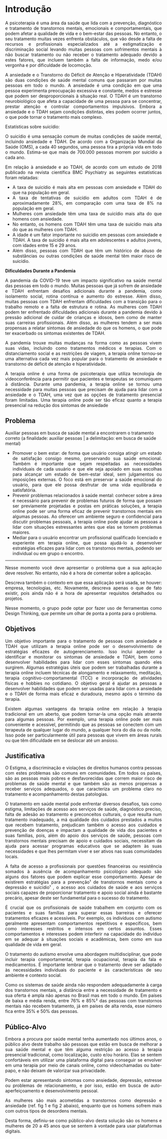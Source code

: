 # Introdução

<p Align="justify">A psicoterapia é uma área da saúde que lida com a prevenção, diagnóstico e tratamento de transtornos mentais, emocionais e comportamentais, que podem afetar a qualidade de vida e o bem-estar das pessoas. No entanto, o seu tratamento muitas vezes enfrenta obstáculos, que vão desde a falta de recursos e profissionais especializados até a estigmatização e discriminação social levando muitas pessoas com sofrimentos mentais à não buscar tratamento ou não receber o tratamento adequado devido a estes fatores, que incluem também a falta de informação, medo e/ou vergonha e por dificuldade de locomoção. </p>

<p Align="justify">A ansiedade e o Transtorno do Déficit de Atenção e Hiperatividade (TDAH) são duas condições de saúde mental comuns que passaram por muitas pessoas em todo o mundo. A ansiedade é uma condição em que uma pessoa experimenta preocupação excessiva e constante, medos e estresse que podem ser desproporcionais à situação real. O TDAH é um transtorno neurobiológico que afeta a capacidade de uma pessoa para se concentrar, prestar atenção e controlar comportamentos impulsivos. Embora a ansiedade e o TDAH sejam condições distintas, eles podem ocorrer juntos, o que pode tornar o tratamento mais complexo. </p>

Estatísticas sobre suicídio: 

<p Align="justify">O suicídio é uma sensação comum de muitas condições de saúde mental, incluindo ansiedade e TDAH. De acordo com a Organização Mundial da Saúde (OMS), a cada 40 segundos, uma pessoa tira a própria vida em todo o mundo. Estima-se que mais de 700.000 pessoas morrem por suicídio a cada ano. </p>

<p Align="justify">Em relação à ansiedade e ao TDAH, de acordo com um estudo de 2018 publicado na revista científica BMC Psychiatry as seguintes estatísticas foram relatadas: </p>

 
<ul Align="justify">
 <li>A taxa de suicídio é mais alta em pessoas com ansiedade e TDAH do que na população em geral. </li>
<li>A taxa de tentativas de suicídio em adultos com TDAH é de aproximadamente 28%, em comparação com uma taxa de 8% na população em geral. </li>
<li>Mulheres com ansiedade têm uma taxa de suicídio mais alta do que homens com ansiedade. </li>
<li>No entanto, os homens com TDAH têm uma taxa de suicídio mais alta do que as mulheres com TDAH. </li>
<li>A idade é um fator importante no suicídio em pessoas com ansiedade e TDAH. A taxa de suicídio é mais alta em adolescentes e adultos jovens, com idades entre 15 e 29 anos. </li>
<li>Além disso, pessoas com TDAH que têm um histórico de abuso de substâncias ou outras condições de saúde mental têm maior risco de suicídio. </li>
</ul>

<strong> Dificuldades Durante a Pandemia </strong>

<p Align="justify">A pandemia da COVID-19 teve um impacto significativo na saúde mental das pessoas em todo o mundo. Muitas pessoas que já sofrem de ansiedade e TDAH enfrentam desafios adicionais durante a pandemia, como isolamento social, rotina contínua e aumento do estresse. Além disso, muitas pessoas com TDAH enfrentam dificuldades com a transição para o trabalho remoto e a falta de estrutura e rotina. As mulheres com TDAH podem ter enfrentado dificuldades adicionais durante a pandemia devido à pressão adicional de cuidar de crianças e idosos, bem como de manter suas carreiras profissionais. Além disso, as mulheres tendem a ser mais propensas a relatar sintomas de ansiedade do que os homens, o que pode ter exacerbado os sintomas existentes de TDAH.   </p>

<p Align="justify">A pandemia trouxe muitas mudanças na forma como as pessoas vivem suas vidas, incluindo como tratamentos médicos e terapias. Com o distanciamento social e as restrições de viagem, a terapia online tornou-se uma alternativa cada vez mais popular para o tratamento de ansiedade e transtorno de déficit de atenção e hiperatividade. </p>

<p Align="justify">A terapia online é uma forma de psicoterapia que utiliza tecnologia de videoconferência para permitir que pacientes e terapeutas se comuniquem à distância. Durante uma pandemia, a terapia online se tornou uma necessidade para muitas pessoas que precisam de ajuda para lidar com a ansiedade e o TDAH, uma vez que as opções de tratamento presencial foram limitadas. Uma terapia online pode ser tão eficaz quanto a terapia presencial na redução dos sintomas de ansiedade </p>
	  
	





## Problema

Auxiliar pessoas em busca de saúde mental a encontrarem o tratamento correto (a finalidade: auxiliar pessoas | a delimitação: em busca de saúde mental) 

<ul>

<li Align="justify">Promover o bem estar: de forma que usuário consiga atingir um estado de satisfação consigo mesmo, preservando sua saúde emocional. Também é importante que sejam respeitadas as necessidades individuais de cada usuário e que ele seja apoiado em suas escolhas para alcançar um estado de bem-estar ideal, sem julgamentos ou imposições externas. O foco está em preservar a saúde emocional do usuário, para que ele possa desfrutar de uma vida equilibrada e satisfatória.  </li>

<li Align="justify">Prevenir problemas relacionados à saúde mental: conhecer sobre a área é necessário para prevenir de problemas futuros de forma que possam ser previamente projetadas e postas em práticas soluções, a terapia online pode ser uma forma eficaz de prevenir transtornos mentais em algumas pessoas. Ao oferecer um ambiente seguro e confidencial para discutir problemas pessoais, a terapia online pode ajudar as pessoas a lidar com situações estressantes antes que elas se tornem problemas maiores.  </li>

<li Align="justify">Mediar para o usuário encontrar um profissional qualificado licenciado e experiente em terapia online, que possa ajudá-lo a desenvolver estratégias eficazes para lidar com os transtornos mentais, podendo ser individual ou em grupo o encontro.   </li>
	  
</ul>	

<hr>

<p Align="justify">Nesse momento você deve apresentar o problema que a sua aplicação deve  resolver. No entanto, não é a hora de comentar sobre a aplicação.</p>


<p Align="justify">Descreva também o contexto em que essa aplicação será usada, se  houver: empresa, tecnologias, etc. Novamente, descreva apenas o que de  fato existir, pois ainda não é a hora de apresentar requisitos  detalhados ou projetos.</p>

<p Align="justify">Nesse momento, o grupo pode optar por fazer uso  de ferramentas como Design Thinking, que permite um olhar de ponta a ponta para o problema.</p>



## Objetivos

<p Align="justify">Um objetivo importante para o tratamento de pessoas com ansiedade e TDAH que utilizam a terapia online pode ser o desenvolvimento de estratégias eficazes de autogerenciamento. Isso inclui aprender a identificar e monitorar os sintomas de ansiedade e TDAH, bem como desenvolver habilidades para lidar com esses sintomas quando eles surgirem. Algumas estratégias úteis que podem ser trabalhadas durante a terapia online incluem técnicas de alongamento e relaxamento, meditação, terapia cognitivo-comportamental (TCC) e incorporação de atividades físicas e hobbies no cotidiano. O objetivo geral é ajudar as pessoas a desenvolver habilidades que podem ser usadas para lidar com a ansiedade e o TDAH de forma mais eficaz e duradoura, mesmo após o término da terapia.  </p>

<p Align="justify">Existem algumas vantagens da terapia online em relação à terapia tradicional em um aberto, que podem tornar-la uma opção mais atraente para algumas pessoas. Por exemplo, uma terapia online pode ser mais conveniente e acessível, permitindo que as pessoas se conectem com um terapeuta de qualquer lugar do mundo, a qualquer hora do dia ou da noite. Isso pode ser particularmente útil para pessoas que vivem em áreas rurais ou que têm dificuldade em se deslocar até um ansioso. 	</p>





## Justificativa

<p Align="justify">O Estigma, a discriminação e violações de direitos humanos contra pessoas com estes problemas são comuns em comunidades. Em todos os países, são as pessoas mais pobres e desfavorecidas que correm maior risco de problemas de saúde mental e que também são as menos propensas a receber serviços adequados, o que caracteriza um problema claro no tratamento e acompanhamento destas patologias.</p>

<p Align="justify">O tratamento em saúde mental pode enfrentar diversos desafios, tais como estigma, limitações de acesso aos serviços de saúde, diagnóstico preciso, falta de adesão ao tratamento e preconceitos culturais, o que resulta num  tratamento inadequado, a má qualidade dos cuidados prestados a muitos que recebem tratamento, prejudicam também o acesso aos cuidados e prevenção de doenças e impactam a qualidade de vida dos pacientes e suas famílias, pois, além do apoio dos serviços de saúde, pessoas com transtornos mentais precisam de apoio e cuidados sociais, necessitam da ajuda para acessar programas educativos que se adaptem às suas necessidades e que lhes permitam viver e ser ativos nas suas comunidades locais.</p>

<p Align="justify">A falta de acesso a profissionais por questões financeiras ou resistência somados à ausência de acompanhamento psicológico adequado são alguns dos fatores que podem explicar esse comportamento. Apesar de existirem estratégias para a prevenção¹ de transtornos mentais como a depressão e suicídio¹ , o acesso aos cuidados de saúde e aos serviços sociais capazes de proporcionar tratamento e apoio social ainda é bastante precário, apesar deste ser fundamental para o sucesso do tratamento. </p>

<p Align="justify">É crucial que os profissionais de saúde trabalhem em conjunto com os pacientes e suas famílias para superar essas barreiras e oferecer tratamentos eficazes e acessíveis. Por exemplo, os indivíduos com autismo geralmente apresentam comportamentos repetitivos e específicos, bem como interesses restritos e intensos em certos assuntos. Esses comportamentos e interesses podem interferir na capacidade do indivíduo em se adequar à situações sociais e acadêmicas, bem como em sua qualidade de vida em geral. </p>

<p Align="justify">O tratamento do autismo envolve uma abordagem multidisciplinar, que pode incluir terapia comportamental, terapia ocupacional, terapia da fala e medicamentos. É importante lembrar que o tratamento deve ser adaptado às necessidades individuais do paciente e às características de seu ambiente e contexto social.</p>
<p Align="justify">Como os sistemas de saúde ainda não respondem adequadamente à carga dos transtornos mentais, a distância entre a necessidade de tratamento e sua oferta é ampla não apenas no Brasil mas em todo o mundo. Em países de baixa e média renda, entre 76% e 85%² das pessoas com transtornos mentais não recebem tratamento, já em países de alta renda, esse número fica entre 35% e 50% das pessoas.</p>


## Público-Alvo

<p Align="justify">Embora a procura por saúde mental tenha aumentado nos últimos anos, o público alvo deste trabalho são pessoas que estão em busca de melhorar a sua saúde mental e que têm alguma restrição ao acesso à terapia presencial tradicional, como localização, custo e/ou horário. Elas se sentem confortáveis em utilizar uma plataforma digital para conseguir se envolver em uma terapia por meio de canais online, como videochamadas ou bate-papo, e não deixam de valorizar sua privacidade.</p>

<p Align="justify">Podem estar apresentando sintomas como ansiedade, depressão, estresse ou problemas de relacionamento, e por isso, estão em busca de auto-aperfeiçoamento e desenvolvimento pessoal.</p>

<p Align="justify">As mulheres são mais acometidas a transtornos como depressão e ansiedade (ref. fig 1 e fig 2 abaixo), enquanto que os homens sofrem mais com outros tipos de desordens mentais.</p>
 
<p Align="justify">Desta forma, definiu-se como público-alvo desta solução são os homens e mulheres de 20 a 45 anos que se sentem à vontade para usar plataformas digitais.</p>



